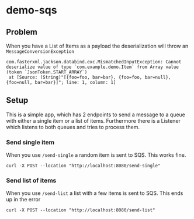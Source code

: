 # demo-sqs

## Problem

When you have a List of Items as a payload the deserialization will throw an `MessageConversionException`

```
com.fasterxml.jackson.databind.exc.MismatchedInputException: Cannot deserialize value of type `com.example.demo.Item` from Array value (token `JsonToken.START_ARRAY`)
 at [Source: (String)"[{foo=foo, bar=bar}, {foo=foo, bar=null}, {foo=null, bar=bar}]"; line: 1, column: 1]
```

## Setup

This is a simple app, which has 2 endpoints to send a message to a queue with either a single item or a list of items. Furthermore there is a Listener which listens to both queues and tries to process
them.

### Send single item

When you use `/send-single` a random item is sent to SQS. This works fine.

`curl -X POST --location "http://localhost:8080/send-single"`

### Send list of items

When you use `/send-list` a list with a few items is sent to SQS. This ends up in the error

`curl -X POST --location "http://localhost:8080/send-list"`

